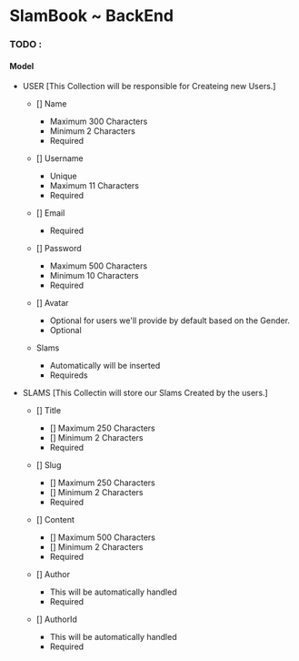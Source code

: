 # SlamBook ~ BackEnd


### TODO : 

#### Model

* USER [This Collection will be responsible for Createing new Users.] 

    * [] Name 
        - Maximum 300 Characters
        - Minimum 2 Characters
        - Required

    * [] Username
        - Unique
        - Maximum 11 Characters
        - Required

    * [] Email
        - Required

    * [] Password 
        - Maximum 500 Characters
        - Minimum 10 Characters
        - Required

    * [] Avatar
        - Optional for users we'll provide by default based on the Gender.
        - Optional

    * Slams
        - Automatically will be inserted 
        - Requireds


* SLAMS [This Collectin will store our Slams Created by the users.]

    * [] Title
        - [] Maximum 250 Characters
        - [] Minimum 2 Characters
        - Required

    * [] Slug
        - [] Maximum 250 Characters
        - [] Minimum 2 Characters
        - Required

    * [] Content
        - [] Maximum 500 Characters
        - [] Minimum 2 Characters
        - Required

    * [] Author
        - This will be automatically handled
        - Required

    * [] AuthorId
        - This will be automatically handled
        - Required



